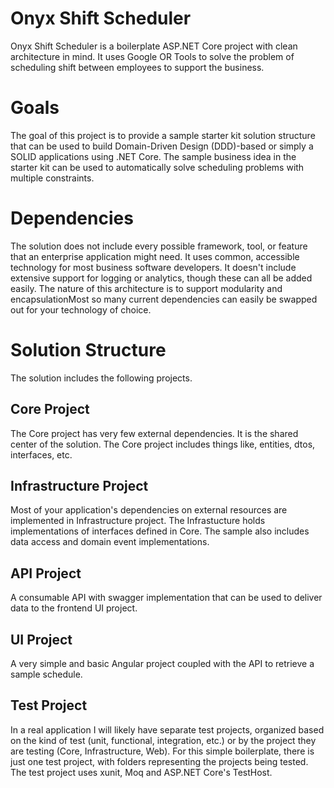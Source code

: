 # Onyx Shift Scheduler

Onyx Shift Scheduler is a boilerplate ASP.NET Core project with clean architecture in mind. 
It uses Google OR Tools to solve the problem of scheduling shift between employees to support the business.

# Goals

The goal of this project is to provide a sample starter kit solution structure that can be used to build Domain-Driven Design (DDD)-based or simply a SOLID applications using .NET Core. 
The sample business idea in the starter kit can be used to automatically solve scheduling problems with multiple constraints.

# Dependencies

The solution does not include every possible framework, tool, or feature that an enterprise application might need. It uses common, accessible technology for most business software developers. It doesn't include extensive support for logging or analytics, though these can all be added easily. The nature of this architecture is to support modularity and encapsulationMost so many current dependencies can easily be swapped out for your technology of choice.

# Solution Structure

The solution includes the following projects.

## Core Project

The Core project has very few external dependencies. It is the shared center of the solution. The Core project includes things like, entities, dtos, interfaces, etc.

## Infrastructure Project

Most of your application's dependencies on external resources are implemented in Infrastructure project. The Infrastucture holds implementations of interfaces defined in Core. The sample also includes data access and domain event implementations.

## API Project

A consumable API with swagger implementation that can be used to deliver data to the frontend UI project. 

## UI Project

A very simple and basic Angular project coupled with the API to retrieve a sample schedule.

## Test Project

In a real application I will likely have separate test projects, organized based on the kind of test (unit, functional, integration, etc.) or by the project they are testing (Core, Infrastructure, Web). 
For this simple boilerplate, there is just one test project, with folders representing the projects being tested. The test project uses xunit, Moq and ASP.NET Core's TestHost.

